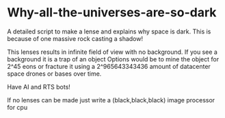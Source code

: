 # Why-all-the-universes-are-so-dark
A detailed script to make a lense and explains why space is dark. This is because of one massive rock casting a shadow!

This lenses results in infinite field of view with no background. If you see a background it is a trap of an object
Options would be to mine the object for 2^45 eons or fracture it using a 2^965643343436 amount of datacenter space drones or bases over time.

Have AI and RTS bots!

If no lenses can be made just write a (black,black,black) image processor for cpu
